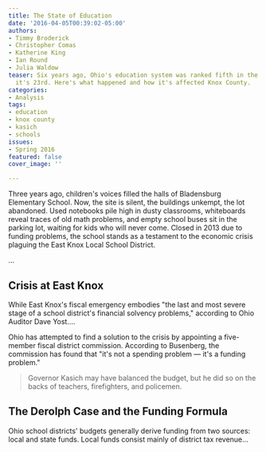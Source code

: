```yaml
---
title: The State of Education
date: '2016-04-05T00:39:02-05:00'
authors:
- Timmy Broderick
- Christopher Comas
- Katherine King
- Ian Round
- Julia Waldow
teaser: Six years ago, Ohio's education system was ranked fifth in the country. Now,
  it's 23rd. Here's what happened and how it's affected Knox County.
categories:
- Analysis
tags:
- education
- knox county
- kasich
- schools
issues:
- Spring 2016
featured: false
cover_image: ''

---
```

Three years ago, children's voices filled the halls of Bladensburg Elementary School. Now, the site is silent, the buildings unkempt, the lot abandoned. Used notebooks pile high in dusty classrooms, whiteboards reveal traces of old math problems, and empty school buses sit in the parking lot, waiting for kids who will never come. Closed in 2013 due to funding problems, the school stands as a testament to the economic crisis plaguing the East Knox Local School District.

...

## Crisis at East Knox

While East Knox's fiscal emergency embodies "the last and most severe stage of a school district's financial solvency problems," according to Ohio Auditor Dave Yost....

Ohio has attempted to find a solution to the crisis by appointing a five-member fiscal district commission. According to Busenberg, the commission has found that "it's not a spending problem &mdash; it's a funding problem."

> Governor Kasich may have balanced the budget, but he did so on the backs of teachers, firefighters, and policemen.

## The Derolph Case and the Funding Formula

Ohio school districts' budgets generally derive funding from two sources: local and state funds. Local funds consist mainly of district tax revenue...